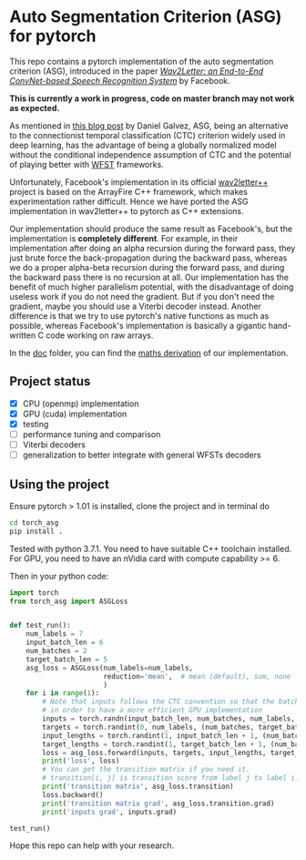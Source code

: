 # Auto Segmentation Criterion (ASG) for pytorch

This repo contains a pytorch implementation of the auto segmentation criterion (ASG), introduced in the paper 
[_Wav2Letter: an End-to-End ConvNet-based Speech Recognition System_](https://arxiv.org/abs/1609.03193) by Facebook.

**This is currently a work in progress, code on master branch may not work as expected.**

As mentioned in [this blog post](http://danielgalvez.me/jekyll/update/2018/01/12/wav2letter.html) by Daniel Galvez,
ASG, being an alternative to the connectionist temporal classification (CTC) criterion widely used in deep learning, 
has the advantage of being a globally normalized model without the conditional independence assumption of CTC and the 
potential of playing better with
[WFST](https://en.wikipedia.org/wiki/Finite-state_transducer#Weighted_automata) frameworks. 

Unfortunately, Facebook's implementation in its official 
[wav2letter++](https://github.com/facebookresearch/wav2letter) project is based on the ArrayFire C++ framework, which 
makes experimentation rather difficult. Hence we have ported the ASG implementation in wav2letter++ to pytorch as
C++ extensions.

Our implementation should produce the same result as Facebook's, but the implementation is **completely different**.
For example, in their implementation after doing an alpha recursion during the forward pass, they just brute force the
back-propagation during the backward pass, whereas we do a proper alpha-beta recursion during the forward pass, and
during the backward pass there is no recursion at all. Our implementation has the benefit of much higher parallelism 
potential, with the disadvantage of doing useless work if you do not need the gradient. But if you don't need the
gradient, maybe you should use a Viterbi decoder instead. Another difference is that we try to use pytorch's native
functions as much as possible, whereas Facebook's implementation is basically a gigantic hand-written C code working
on raw arrays.

In the [doc](doc) folder, you can find the [maths derivation](doc/tech_report.pdf) of our implementation.

## Project status

* [x] CPU (openmp) implementation
* [x] GPU (cuda) implementation
* [x] testing
* [ ] performance tuning and comparison
* [ ] Viterbi decoders 
* [ ] generalization to better integrate with general WFSTs decoders

## Using the project

Ensure pytorch > 1.01 is installed, clone the project and in terminal do

```bash
cd torch_asg
pip install .
```

Tested with python 3.7.1. You need to have suitable C++ toolchain installed. For GPU, you need to have an nVidia card
with compute capability >= 6.

Then in your python code:

```python
import torch
from torch_asg import ASGLoss


def test_run():
    num_labels = 7
    input_batch_len = 6
    num_batches = 2
    target_batch_len = 5
    asg_loss = ASGLoss(num_labels=num_labels,
                       reduction='mean',  # mean (default), sum, none
                       )
    for i in range(1):
        # Note that inputs follows the CTC convention so that the batch dimension is 1 instead of 0,
        # in order to have a more efficient GPU implementation
        inputs = torch.randn(input_batch_len, num_batches, num_labels, requires_grad=True)
        targets = torch.randint(0, num_labels, (num_batches, target_batch_len))
        input_lengths = torch.randint(1, input_batch_len + 1, (num_batches,))
        target_lengths = torch.randint(1, target_batch_len + 1, (num_batches,))
        loss = asg_loss.forward(inputs, targets, input_lengths, target_lengths)
        print('loss', loss)
        # You can get the transition matrix if you need it.
        # transition[i, j] is transition score from label j to label i.
        print('transition matrix', asg_loss.transition)
        loss.backward()
        print('transition matrix grad', asg_loss.transition.grad)
        print('inputs grad', inputs.grad)

test_run()
```

Hope this repo can help with your research.